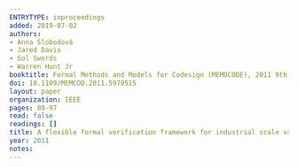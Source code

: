 ```yaml
---
ENTRYTYPE: inproceedings
added: 2019-07-02
authors:
- Anna Slobodová
- Jared Davis
- Sol Swords
- Warren Hunt Jr
booktitle: Formal Methods and Models for Codesign (MEMOCODE), 2011 9th IEEE/ACM International Conference on
doi: 10.1109/MEMCOD.2011.5970515
layout: paper
organization: IEEE
pages: 89-97
read: false
readings: []
title: A flexible formal verification framework for industrial scale validation
year: 2011
notes:
---
```

